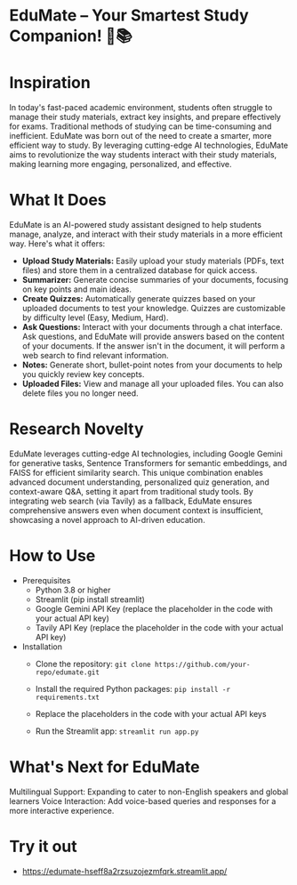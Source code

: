 # EduMate – Your Smartest Study Companion! 🚀📚
# Inspiration
In today's fast-paced academic environment, students often struggle to manage their study materials, extract key insights, and prepare effectively for exams. Traditional methods of studying can be time-consuming and inefficient. EduMate was born out of the need to create a smarter, more efficient way to study. By leveraging cutting-edge AI technologies, EduMate aims to revolutionize the way students interact with their study materials, making learning more engaging, personalized, and effective.

# What It Does
EduMate is an AI-powered study assistant designed to help students manage, analyze, and interact with their study materials in a more efficient way. Here's what it offers:
- **Upload Study Materials:** Easily upload your study materials (PDFs, text files) and store them in a centralized database for quick access.
- **Summarizer:** Generate concise summaries of your documents, focusing on key points and main ideas.
- **Create Quizzes:** Automatically generate quizzes based on your uploaded documents to test your knowledge. Quizzes are customizable by difficulty level (Easy, Medium, Hard).
- **Ask Questions:** Interact with your documents through a chat interface. Ask questions, and EduMate will provide answers based on the content of your documents. If the answer isn't in the document, it will perform a web search to find relevant information.
- **Notes:** Generate short, bullet-point notes from your documents to help you quickly review key concepts.
- **Uploaded Files:** View and manage all your uploaded files. You can also delete files you no longer need.
  
# Research Novelty
EduMate leverages cutting-edge AI technologies, including Google Gemini for generative tasks, Sentence Transformers for semantic embeddings, and FAISS for efficient similarity search. This unique combination enables advanced document understanding, personalized quiz generation, and context-aware Q&A, setting it apart from traditional study tools. By integrating web search (via Tavily) as a fallback, EduMate ensures comprehensive answers even when document context is insufficient, showcasing a novel approach to AI-driven education.

# How to Use
- Prerequisites
  - Python 3.8 or higher
  - Streamlit (pip install streamlit)
  - Google Gemini API Key (replace the placeholder in the code with your actual API key)
  - Tavily API Key (replace the placeholder in the code with your actual API key)
- Installation
  - Clone the repository:
`git clone https://github.com/your-repo/edumate.git`

  - Install the required Python packages:
`pip install -r requirements.txt`

  - Replace the placeholders in the code with your actual API keys

  - Run the Streamlit app:
`streamlit run app.py`

# What's Next for EduMate
Multilingual Support: Expanding to cater to non-English speakers and global learners
Voice Interaction: Add voice-based queries and responses for a more interactive experience.

# Try it out
- https://edumate-hseff8a2rzsuzojezmfqrk.streamlit.app/
